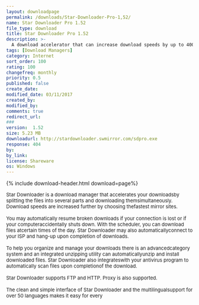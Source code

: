 ```yaml
---
layout: downloadpage
permalink: /downloads/Star-Downloader-Pro-1,52/
name: Star Downloader Pro 1.52
file_type: download
title: Star Downloader Pro 1.52
description: >-
  A download accelerator that can increase download speeds by up to 400 percent
tags: [Download Managers]
category: Internet
sort_order: 100
rating: 100
changefreq: monthly
priority: 0.5
published: false
create_date: 
modified_date: 03/11/2017
created_by: 
modified_by: 
comments: true
redirect_url: 
### 
version:  1.52
size: 5.23 MB
downloadurl: http://stardownloader.swmirror.com/sdpro.exe
response: 404
by: 
by_link: 
license: Shareware
os: Windows
---
```


{% include download-header.html download=page%}

<p style="fix-download-text !important">
<p><font size="2"><p>Star Downloader is a download manager that accelerates your downloadsby splitting the files into several parts and downloading themsimultaneously. Download speeds are increased further by choosing thefastest mirror sites. <br />
<br />
You may automatically resume broken downloads if your connection is lost or if your computeraccidentally shuts down. With the scheduler, you can download files atcertain times of the day. Star Downloader may also automaticallyconnect to your ISP and hang-up upon completion of downloads. <br />
<br />
To help you organize and manage your downloads there is an advancedcategory system and an integrated unzipping utility can automaticallyunzip and install downloaded files. Star Downloader also integrateswith your antivirus program to automatically scan files upon completionof the download. <br />
<br />
Star Downloader supports FTP and HTTP. Proxy is also supported. <br />
<br />
The clean and simple interface of Star Downloader and the multilingualsupport for over 50 languages makes it easy for every</p></p></p>
